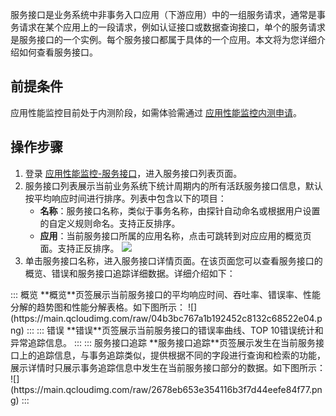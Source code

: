 服务接口是业务系统中非事务入口应用（下游应用）中的一组服务请求，通常是事务请求在某个应用上的一段请求，例如认证接口或数据查询接口，单个的服务请求是服务接口的一个实例。每个服务接口都属于具体的一个应用。本文将为您详细介绍如何查看服务接口。



## 前提条件



应用性能监控目前处于内测阶段，如需体验需通过 [应用性能监控内测申请](https://cloud.tencent.com/apply/p/f5yvbf09mka)。  

## 操作步骤




1. 登录 [应用性能监控-服务接口](https://console.cloud.tencent.com/tapm/service-interface)，进入服务接口列表页面。
2. 服务接口列表展示当前业务系统下统计周期内的所有活跃服务接口信息，默认按平均响应时间进行排序。列表中包含以下的项目：
	- **名称**：服务接口名称，类似于事务名称，由探针自动命名或根据用户设置的自定义规则命名。支持正反排序。
	- **应用**：当前服务接口所属的应用名称，点击可跳转到对应应用的概览页面。支持正反排序。
![](https://main.qcloudimg.com/raw/e9a5e6b49fa9070bf13e52e39e27f667.png)
3. 单击服务接口名称，进入服务接口详情页面。在该页面您可以查看服务接口的概览、错误和服务接口追踪详细数据。详细介绍如下：
<dx-tabs>
::: 概览
**概览**页签展示当前服务接口的平均响应时间、吞吐率、错误率、性能分解的趋势图和性能分解表格。如下图所示：
![](https://main.qcloudimg.com/raw/04b3bc767a1b192452c8132c68522e04.png)
:::
::: 错误
**错误**页签展示当前服务接口的错误率曲线、TOP 10错误统计和异常追踪信息。
:::
::: 服务接口追踪
**服务接口追踪**页签展示发生在当前服务接口上的追踪信息，与事务追踪类似，提供根据不同的字段进行查询和检索的功能，展示详情时只展示事务追踪信息中发生在当前服务接口部分的数据。如下图所示：
![](https://main.qcloudimg.com/raw/2678eb653e354116b3f7d44eefe84f77.png)
:::
</dx-tabs>


